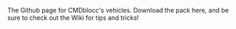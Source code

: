 The Github page for CMDblocc's vehicles. Download the pack here, and be sure to check out the Wiki for tips and tricks!
